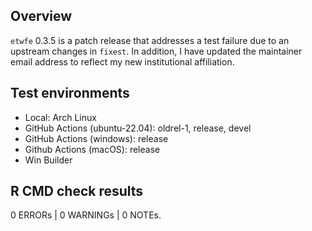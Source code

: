 ## Overview

`etwfe` 0.3.5 is a patch release that addresses a test failure due to an
upstream changes in `fixest`. In addition, I have updated the maintainer email
address to reflect my new institutional affiliation.

## Test environments

* Local: Arch Linux
* GitHub Actions (ubuntu-22.04): oldrel-1, release, devel
* GitHub Actions (windows): release
* Github Actions (macOS): release
* Win Builder

## R CMD check results

0 ERRORs | 0 WARNINGs | 0 NOTEs.